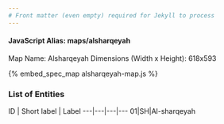 ```yaml
---
# Front matter (even empty) required for Jekyll to process
---
```


#### JavaScript Alias: maps/alsharqeyah

Map Name: Alsharqeyah
Dimensions (Width x Height): 618x593



{% embed_spec_map alsharqeyah-map.js %}

### List of Entities

ID | Short label | Label
---|---|---|---
01|SH|Al-sharqeyah

